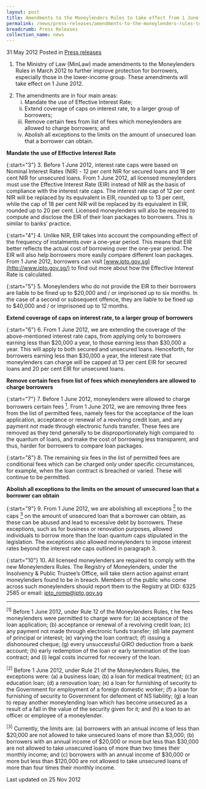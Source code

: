```yaml
---
layout: post
title: Amendments to the Moneylenders Rules to take effect from 1 June 2012
permalink: /news/press-releases/amendments-to-the-moneylenders-rules-to-take-effect-from-1-june-2012
breadcrumb: Press Releases
collection_name: news
---
```


31 May 2012 Posted in [Press releases](/news/press-releases)

1. The Ministry of Law (MinLaw) made amendments to the Moneylenders Rules in March 2012 to further improve protection for borrowers, especially those in the lower-income group. These amendments will take effect on 1 June 2012.

<ol start="2">
<li>The amendments are in four main areas:

<ol style="list-style-type: lower-roman;">

<li>Mandate the use of Effective Interest Rate;</li>
<li>Extend coverage of caps on interest rate, to a larger group of borrowers;</li>
<li>Remove certain fees from list of fees which moneylenders are allowed to charge borrowers; and</li>
<li>Abolish all exceptions to the limits on the amount of unsecured loan that a borrower can obtain.</li>


</ol>

</li>
</ol>

**Mandate the use of Effective Interest Rate**

{:start="3"}
3. Before 1 June 2012, interest rate caps were based on Nominal Interest Rates (NIR) - 12 per cent NIR for secured loans and 18 per cent NIR for unsecured loans. From 1 June 2012, all licensed moneylenders must use the Effective Interest Rate (EIR) instead of NIR as the basis of compliance with the interest rate caps. The interest rate cap of 12 per cent NIR will be replaced by its equivalent in EIR, rounded up to 13 per cent, while the cap of 18 per cent NIR will be replaced by its equivalent in EIR, rounded up to 20 per cent. Licensed moneylenders will also be required to compute and disclose the EIR of their loan packages to borrowers. This is similar to banks’ practice.

{:start="4"}
4. Unlike NIR, EIR takes into account the compounding effect of the frequency of instalments over a one-year period. This means that EIR better reflects the actual cost of borrowing over the one-year period. The EIR will also help borrowers more easily compare different loan packages. From 1 June 2012, borrowers can visit [www.ipto.gov.sg](http://www.ipto.gov.sg/) to find out more about how the Effective Interest Rate is calculated.


{:start="5"}
5. Moneylenders who do not provide the EIR to their borrowers are liable to be fined up to $20,000 and / or imprisoned up to six months. In the case of a second or subsequent offence, they are liable to be fined up to $40,000 and / or imprisoned up to 12 months.

**Extend coverage of caps on interest rate, to a larger group of borrowers**


{:start="6"}
6. From 1 June 2012, we are extending the coverage of the above-mentioned interest rate caps, from applying only to borrowers earning less than $20,000 a year, to those earning less than $30,000 a year. This will apply to both secured and unsecured loans. Henceforth, for borrowers earning less than $30,000 a year, the interest rate that moneylenders can charge will be capped at 13 per cent EIR for secured loans and 20 per cent EIR for unsecured loans.


**Remove certain fees from list of fees which moneylenders are allowed to charge borrowers**

{:start="7"}
7. Before 1 June 2012, moneylenders were allowed to charge borrowers certain fees <a href="#fn1"><sup>1</sup></a>. From 1 June 2012, we are removing three fees from the list of permitted fees, namely fees for the acceptance of the loan application, acceptance or renewal of a revolving credit loan, and any payment not made through electronic funds transfer. These fees are removed as they tend generally to be disproportionately high compared to the quantum of loans, and make the cost of borrowing less transparent, and thus, harder for borrowers to compare loan packages.  


{:start="8"}
8.  The remaining six fees in the list of permitted fees are conditional fees which can be charged only under specific circumstances, for example, when the loan contract is breached or varied. These will continue to be permitted.

**Abolish all exceptions to the limits on the amount of unsecured loan that a borrower can obtain**

{:start="9"}
9. From 1 June 2012, we are abolishing all exceptions <a href="#fn2"><sup>2</sup></a> to the caps <a href="#fn3"><sup>3</sup></a> on the amount of unsecured loan that a borrower can obtain, as these can be abused and lead to excessive debt by borrowers. These exceptions, such as for business or renovation purposes, allowed individuals to borrow more than the loan quantum caps stipulated in the legislation. The exceptions also allowed moneylenders to impose interest rates beyond the interest rate caps outlined in paragraph 3.

{:start="10"}
10. All licensed moneylenders are required to comply with the new Moneylenders Rules. The Registry of Moneylenders, under the Insolvency & Public Trustee’s Office, will take stern action against errant moneylenders found to be in breach. Members of the public who come across such moneylenders should report them to the Registry at DID: 6325 2585 or email: <ipto_romp@ipto.gov.sg>


---

<p id="fn1"><sup>[1]</sup> Before 1 June 2012, under Rule 12 of the Moneylenders Rules, t he fees moneylenders were permitted to charge were for: (a) acceptance of the loan application; (b) acceptance or renewal of a revolving credit loan; (c) any payment not made through electronic funds transfer; (d) late payment of principal or interest; (e) varying the loan contract; (f) issuing a dishonoured cheque; (g) every unsuccessful GIRO deduction from a bank account; (h) early redemption of the loan or early termination of the loan contract; and (i) legal costs incurred for recovery of the loan.</p>

<p id="fn2"><sup>[2]</sup> Before 1 June 2012, under Rule 21 of the Moneylenders Rules, the exceptions were: (a) a business loan; (b) a loan for medical treatment; (c) an education loan; (d) a renovation loan; (e) a loan for furnishing of security to the Government for employment of a foreign domestic worker; (f) a loan for furnishing of security to Government for deferment of NS liability; (g) a loan to repay another moneylending loan which has become unsecured as a result of a fall in the value of the security given for it; and (h) a loan to an officer or employee of a moneylender.</p>

<p id="fn3"><sup>[3]</sup> Currently, the limits are: (a) borrowers with an annual income of less than $20,000 are not allowed to take unsecured loans of more than $3,000; (b) borrowers with an annual income of $20,000 or more but less than $30,000 are not allowed to take unsecured loans of more than two times their monthly income; and (c) borrowers with an annual income of $30,000 or more but less than $120,000 are not allowed to take unsecured loans of more than four times their monthly income.</p>


<p class="right-side-updated">Last updated on 25 Nov 2012</p>
